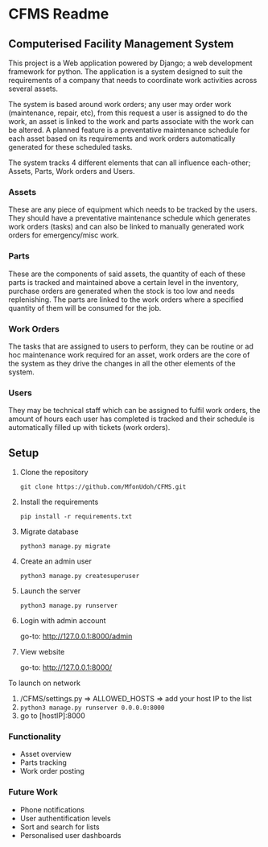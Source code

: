 # CFMS Readme

## Computerised Facility Management System

This project is a Web application powered by Django; a web development framework for python. The application is a system designed to suit the requirements of a company that needs to coordinate work activities across several assets.

The system is based around work orders; any user may order work (maintenance, repair, etc), from this request a user is assigned to do the work, an asset is linked to the work and parts associate with the work can be altered. A planned feature is a preventative maintenance schedule for each asset based on its requirements and work orders automatically generated for these scheduled tasks.

The system tracks 4 different elements that can all influence each-other; Assets, Parts, Work orders and Users.

### Assets

These are any piece of equipment which needs to be tracked by the users. They should have a preventative maintenance schedule which generates work orders (tasks) and can also be linked to manually generated work orders for emergency/misc work.

### Parts

These are the components of said assets, the quantity of each of these parts is tracked and maintained above a certain level in the inventory, purchase orders are generated when the stock is too low and needs replenishing. The parts are linked to the work orders where a specified quantity of them will be consumed for the job.

### Work Orders

The tasks that are assigned to users to perform, they can be routine or ad hoc maintenance work required for an asset, work orders are the core of the system as they drive the changes in all the other elements of the system.

### Users

They may be technical staff which can be assigned to fulfil work orders, the amount of hours each user has completed is tracked and their schedule is automatically filled up with tickets (work orders).

## Setup

1. Clone the repository

    `git clone https://github.com/MfonUdoh/CFMS.git`

2. Install the requirements

    `pip install -r requirements.txt`

3. Migrate database

    `python3 manage.py migrate`

4. Create an admin user

    `python3 manage.py createsuperuser`

5. Launch the server

    `python3 manage.py runserver`

6. Login with admin account

    go-to: http://127.0.0.1:8000/admin

7. View website

    go-to: http://127.0.0.1:8000/

To launch on network

1. /CFMS/settings.py ⇒ ALLOWED_HOSTS ⇒ add your host IP to the list
2. `python3 manage.py runserver 0.0.0.0:8000`
3. go to [hostIP]:8000

### Functionality

- Asset overview
- Parts tracking
- Work order posting

### Future Work

- Phone notifications
- User authentification levels
- Sort and search for lists
- Personalised user dashboards
